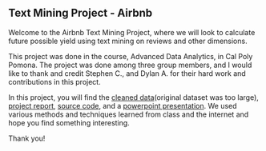 ## Text Mining Project - Airbnb

Welcome to the Airbnb Text Mining Project, where we will look to calculate future possible yield using text mining on reviews and other dimensions.

This project was done in the course, Advanced Data Analytics, in Cal Poly Pomona. The project was done among three group members, and I would like to thank
and credit Stephen C., and Dylan A. for their hard work and contributions in this project.

In this project, you will find the [cleaned data](https://github.com/minjaesong92/data-analytics-projects/blob/main/text-mining-project/listings_cleaned_v1.xlsm)(original dataset was too large), [project report](https://github.com/minjaesong92/data-analytics-projects/blob/main/text-mining-project/CIS%204680%20-%20Project%20(1).pdf), [source code](https://github.com/minjaesong92/data-analytics-projects/blob/main/text-mining-project/AirBNB_Project_v6-Copy1.ipynb), and a [powerpoint presentation](https://github.com/minjaesong92/data-analytics-projects/blob/main/text-mining-project/AirBnB%20Project.pdf). We used various methods and techniques learned from class and the internet and hope you find something interesting.



Thank you!
